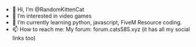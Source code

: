 - 👋 Hi, I’m @RandomKittenCat
- 👀 I’m interested in video games
- 🌱 I’m currently learning python, javascript, FiveM Resource coding.
- 📫 How to reach me: My forum: forum.cats585.xyz (it has all my social links too)

<!---
RandomKittenCat/RandomKittenCat is a ✨ special ✨ repository because its `README.md` (this file) appears on your GitHub profile.
You can click the Preview link to take a look at your changes.
--->
